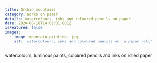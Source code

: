 ```yaml
---
title: Orchid mountains
category: Works on paper
details: watercolours, inks and coloured pencils on paper
date: 2020-08-18T14:01:01.881Z
isFeatured: false
images:
  - image: mountain-painting-.jpg
    alt: 'watercolours, inks and coloured pencils on  a paper roll'
---
```


watercolours, luminous paints, coloured pencils and inks on rolled paper
